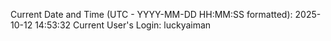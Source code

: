 Current Date and Time (UTC - YYYY-MM-DD HH:MM:SS formatted): 2025-10-12 14:53:32
Current User's Login: luckyaiman
